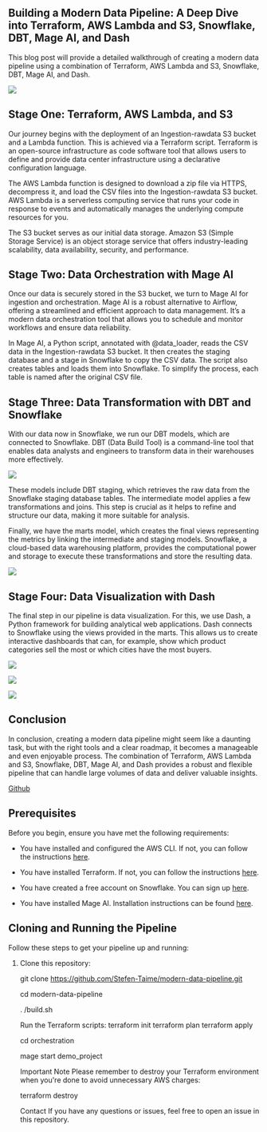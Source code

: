 
## Building a Modern Data Pipeline: A Deep Dive into Terraform, AWS Lambda and S3, Snowflake, DBT, Mage AI, and Dash

This blog post will provide a detailed walkthrough of creating a modern data pipeline using a combination of Terraform, AWS Lambda and S3, Snowflake, DBT, Mage AI, and Dash.

![](https://cdn-images-1.medium.com/max/4000/1*ABoTb0M4oLI2DmxijD4WkA.png)

## Stage One: Terraform, AWS Lambda, and S3

Our journey begins with the deployment of an Ingestion-rawdata S3 bucket and a Lambda function. This is achieved via a Terraform script. Terraform is an open-source infrastructure as code software tool that allows users to define and provide data center infrastructure using a declarative configuration language.

The AWS Lambda function is designed to download a zip file via HTTPS, decompress it, and load the CSV files into the Ingestion-rawdata S3 bucket. AWS Lambda is a serverless computing service that runs your code in response to events and automatically manages the underlying compute resources for you.

The S3 bucket serves as our initial data storage. Amazon S3 (Simple Storage Service) is an object storage service that offers industry-leading scalability, data availability, security, and performance.

## Stage Two: Data Orchestration with Mage AI

Once our data is securely stored in the S3 bucket, we turn to Mage AI for ingestion and orchestration. Mage AI is a robust alternative to Airflow, offering a streamlined and efficient approach to data management. It’s a modern data orchestration tool that allows you to schedule and monitor workflows and ensure data reliability.

In Mage AI, a Python script, annotated with @data_loader, reads the CSV data in the Ingestion-rawdata S3 bucket. It then creates the staging database and a stage in Snowflake to copy the CSV data. The script also creates tables and loads them into Snowflake. To simplify the process, each table is named after the original CSV file.

## Stage Three: Data Transformation with DBT and Snowflake

With our data now in Snowflake, we run our DBT models, which are connected to Snowflake. DBT (Data Build Tool) is a command-line tool that enables data analysts and engineers to transform data in their warehouses more effectively.

![](https://cdn-images-1.medium.com/max/2000/1*SeLRsI7KbVz8g3b_-U2uEQ.png)

These models include DBT staging, which retrieves the raw data from the Snowflake staging database tables. The intermediate model applies a few transformations and joins. This step is crucial as it helps to refine and structure our data, making it more suitable for analysis.

Finally, we have the marts model, which creates the final views representing the metrics by linking the intermediate and staging models. Snowflake, a cloud-based data warehousing platform, provides the computational power and storage to execute these transformations and store the resulting data.

![](https://cdn-images-1.medium.com/max/3832/1*VJfJTYAcviaHAxTU-gXwqQ.png)

## Stage Four: Data Visualization with Dash

The final step in our pipeline is data visualization. For this, we use Dash, a Python framework for building analytical web applications. Dash connects to Snowflake using the views provided in the marts. This allows us to create interactive dashboards that can, for example, show which product categories sell the most or which cities have the most buyers.

![](https://cdn-images-1.medium.com/max/3772/1*fr0iATYp2VDg4gNHuySKFg.png)

![](https://cdn-images-1.medium.com/max/3740/1*2zzG2vcOCvcqOjRvl-7h1g.png)

![](https://cdn-images-1.medium.com/max/3748/1*Cv8tezJyeowU_6UcvF7aVw.png)

## Conclusion

In conclusion, creating a modern data pipeline might seem like a daunting task, but with the right tools and a clear roadmap, it becomes a manageable and even enjoyable process. The combination of Terraform, AWS Lambda and S3, Snowflake, DBT, Mage AI, and Dash provides a robust and flexible pipeline that can handle large volumes of data and deliver valuable insights.

[Github](https://github.com/Stefen-Taime/modern-data-pipeline)

## Prerequisites

Before you begin, ensure you have met the following requirements:

* You have installed and configured the AWS CLI. If not, you can follow the instructions [here](https://docs.aws.amazon.com/cli/latest/userguide/install-cliv2-linux.html).

* You have installed Terraform. If not, you can follow the instructions [here](https://learn.hashicorp.com/tutorials/terraform/install-cli).

* You have created a free account on Snowflake. You can sign up [here](https://signup.snowflake.com/).

* You have installed Mage AI. Installation instructions can be found [here](https://github.com/mage-ai/mage-ai).

## Cloning and Running the Pipeline

Follow these steps to get your pipeline up and running:

 1. Clone this repository:

    git clone https://github.com/Stefen-Taime/modern-data-pipeline.git

    cd modern-data-pipeline

    . /build.sh

    Run the Terraform scripts:
    terraform init
    terraform plan
    terraform apply

    cd orchestration

    mage start demo_project

    Important Note
    Please remember to destroy your Terraform environment when you're done to avoid unnecessary AWS charges:
    
    terraform destroy
    
    Contact
    If you have any questions or issues, feel free to open an issue in this repository.
